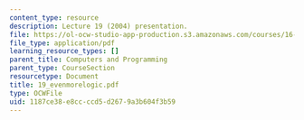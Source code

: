 ```yaml
---
content_type: resource
description: Lecture 19 (2004) presentation.
file: https://ol-ocw-studio-app-production.s3.amazonaws.com/courses/16-01-unified-engineering-i-ii-iii-iv-fall-2005-spring-2006/1187ce38e8ccccd5d2679a3b604f3b59_19_evenmorelogic.pdf
file_type: application/pdf
learning_resource_types: []
parent_title: Computers and Programming
parent_type: CourseSection
resourcetype: Document
title: 19_evenmorelogic.pdf
type: OCWFile
uid: 1187ce38-e8cc-ccd5-d267-9a3b604f3b59
---
```


